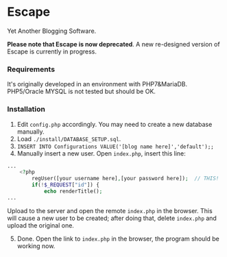 # Escape
Yet Another Blogging Software.

**Please note that Escape is now deprecated**. A new re-designed version of Escape is currently in progress.

### Requirements
It's originally developed in an environment with PHP7&MariaDB. PHP5/Oracle MYSQL is not tested but should be OK.

### Installation

1. Edit ```config.php``` accordingly. You may need to create a new database manually.
2. Load ```./install/DATABASE_SETUP.sql```.
3. ```INSERT INTO Configurations VALUE('[blog name here]','default');;```
4. Manually insert a new user.
Open ```index.php```, insert this line:
``` php
...
    <?php
 	    regUser([your username here],[your password here]);  // THIS!
        if(!$_REQUEST["id"]) {
            echo renderTitle();
...

```
Upload to the server and open the remote ```index.php``` in the browser. This will cause a new user to be created; after doing that, delete ```index.php``` and upload the original one.

5. Done. Open the link to ```index.php``` in the browser, the program should be working now.
